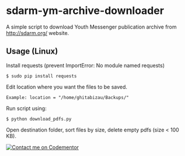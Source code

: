 # sdarm-ym-archive-downloader
A simple script to download Youth Messenger publication archive from http://sdarm.org/ website.

## Usage (Linux)
Install requests (prevent ImportError: No module named requests)

```$ sudo pip install requests```

Edit location where you want the files to be saved.

```Example: location = "/home/ghitabizau/Backups/"```

Run script using:

```$ python download_pdfs.py```

Open destination folder, sort files by size, delete empty pdfs (size < 100 KB).

[![Contact me on Codementor](https://www.codementor.io/m-badges/ghitab/find-me-on-cm-b.svg)](https://www.codementor.io/@ghitab?refer=badge)

